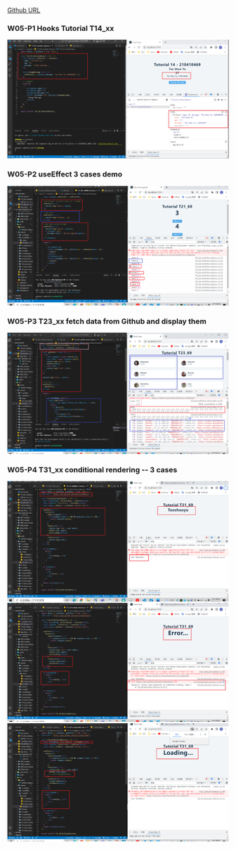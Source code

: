 [Github URL](https://github.com/as718296/1111-wp1-demo-210410469)

### W05-P1 Hooks Tutorial T14_xx

![](W05_P1.png)

### W05-P2 useEffect 3 cases demo

![](W05_P2.png)

### W05-P3 T23_xx fetch data from Github and display them

![](W05_P3.png)

### W05-P4 T31_xx conditional rendering -- 3 cases

![](W05_P4-1.png)
![](W05_P4-2.png)
![](W05_P4-3.png)
